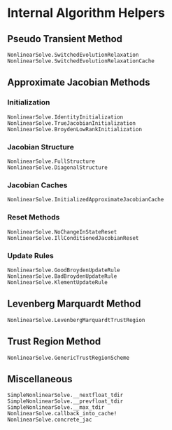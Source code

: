 # Internal Algorithm Helpers

## Pseudo Transient Method

```@docs
NonlinearSolve.SwitchedEvolutionRelaxation
NonlinearSolve.SwitchedEvolutionRelaxationCache
```

## Approximate Jacobian Methods

### Initialization

```@docs
NonlinearSolve.IdentityInitialization
NonlinearSolve.TrueJacobianInitialization
NonlinearSolve.BroydenLowRankInitialization
```

### Jacobian Structure

```@docs
NonlinearSolve.FullStructure
NonlinearSolve.DiagonalStructure
```

### Jacobian Caches

```@docs
NonlinearSolve.InitializedApproximateJacobianCache
```

### Reset Methods

```@docs
NonlinearSolve.NoChangeInStateReset
NonlinearSolve.IllConditionedJacobianReset
```

### Update Rules

```@docs
NonlinearSolve.GoodBroydenUpdateRule
NonlinearSolve.BadBroydenUpdateRule
NonlinearSolve.KlementUpdateRule
```

## Levenberg Marquardt Method

```@docs
NonlinearSolve.LevenbergMarquardtTrustRegion
```

## Trust Region Method

```@docs
NonlinearSolve.GenericTrustRegionScheme
```

## Miscellaneous

```@docs
SimpleNonlinearSolve.__nextfloat_tdir
SimpleNonlinearSolve.__prevfloat_tdir
SimpleNonlinearSolve.__max_tdir
NonlinearSolve.callback_into_cache!
NonlinearSolve.concrete_jac
```
